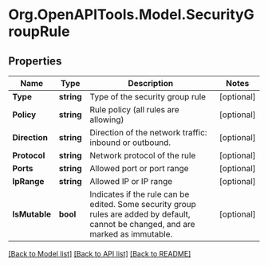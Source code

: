 # Org.OpenAPITools.Model.SecurityGroupRule

## Properties

Name | Type | Description | Notes
------------ | ------------- | ------------- | -------------
**Type** | **string** | Type of the security group rule | [optional] 
**Policy** | **string** | Rule policy (all rules are allowing) | [optional] 
**Direction** | **string** | Direction of the network traffic: inbound or outbound.  | [optional] 
**Protocol** | **string** | Network protocol of the rule | [optional] 
**Ports** | **string** | Allowed port or port range | [optional] 
**IpRange** | **string** | Allowed IP or IP range | [optional] 
**IsMutable** | **bool** | Indicates if the rule can be edited. Some security group rules are added by default, cannot be changed, and are marked as immutable. | [optional] 

[[Back to Model list]](../README.md#documentation-for-models) [[Back to API list]](../README.md#documentation-for-api-endpoints) [[Back to README]](../README.md)

